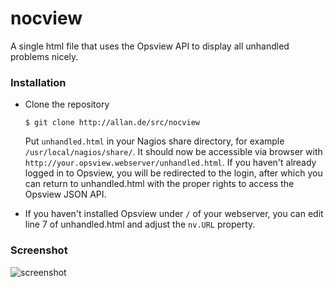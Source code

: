 nocview
=======

A single html file that uses the Opsview API to display all
unhandled problems nicely.

### Installation

  * Clone the repository

        $ git clone http://allan.de/src/nocview

    Put `unhandled.html` in your Nagios share directory, for example
    `/usr/local/nagios/share/`.  It should now be accessible via browser
    with `http://your.opsview.webserver/unhandled.html`.  If you haven't
    already logged in to Opsview, you will be redirected to the login,
    after which you can return to unhandled.html with the proper rights
    to access the Opsview JSON API.

  * If you haven't installed Opsview under `/` of your webserver, you
    can edit line 7 of unhandled.html and adjust the `nv.URL` property.

### Screenshot

![screenshot](http://allan.de/nocview.jpg)

